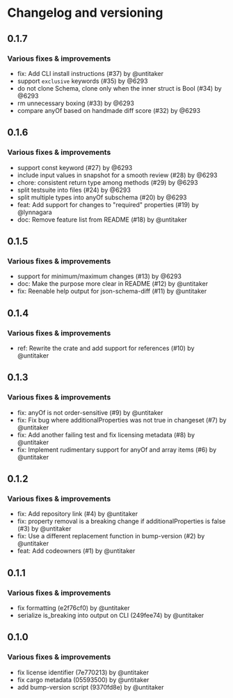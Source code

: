 # Changelog and versioning
## 0.1.7

### Various fixes & improvements

- fix: Add CLI install instructions (#37) by @untitaker
- support `exclusive` keywords (#35) by @6293
- do not clone Schema, clone only when the inner struct is Bool (#34) by @6293
- rm unnecessary boxing (#33) by @6293
- compare anyOf based on handmade diff score (#32) by @6293

## 0.1.6

### Various fixes & improvements

- support const keyword (#27) by @6293
- include input values in snapshot for a smooth review (#28) by @6293
- chore: consistent return type among methods (#29) by @6293
- split testsuite into files (#24) by @6293
- split multiple types into anyOf subschema (#20) by @6293
- feat: Add support for changes to "required" properties (#19) by @lynnagara
- doc: Remove feature list from README (#18) by @untitaker

## 0.1.5

### Various fixes & improvements

- support for minimum/maximum changes (#13) by @6293
- doc: Make the purpose more clear in README (#12) by @untitaker
- fix: Reenable help output for json-schema-diff (#11) by @untitaker

## 0.1.4

### Various fixes & improvements

- ref: Rewrite the crate and add support for references (#10) by @untitaker

## 0.1.3

### Various fixes & improvements

- fix: anyOf is not order-sensitive (#9) by @untitaker
- fix: Fix bug where additionalProperties was not true in changeset (#7) by @untitaker
- fix: Add another failing test and fix licensing metadata (#8) by @untitaker
- fix: Implement rudimentary support for anyOf and array items (#6) by @untitaker

## 0.1.2

### Various fixes & improvements

- fix: Add repository link (#4) by @untitaker
- fix: property removal is a breaking change if additionalProperties is false (#3) by @untitaker
- fix: Use a different replacement function in bump-version (#2) by @untitaker
- feat: Add codeowners (#1) by @untitaker

## 0.1.1

### Various fixes & improvements

- fix formatting (e2f76cf0) by @untitaker
- serialize is_breaking into output on CLI (249fee74) by @untitaker

## 0.1.0

### Various fixes & improvements

- fix license identifier (7e770213) by @untitaker
- fix cargo metadata (05593500) by @untitaker
- add bump-version script (9370fd8e) by @untitaker


